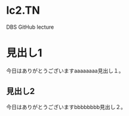 # lc2.TN
DBS GitHub lecture
# 見出し1
今日はありがとうございますaaaaaaaa見出し１。
## 見出し2
今日はありがとうございますbbbbbbbb見出し２。







